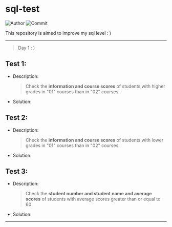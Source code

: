 # sql-test

![Author](https://img.shields.io/badge/Author-Vincent-brightgreen)
![Commit](https://img.shields.io/github/last-commit/xxxVincent-L/sql-test)

This repository is aimed to improve my sql level : )

---

> Day 1 : )

## **Test 1**:
* Description:
  >Check the **information and course scores** of students with higher grades in "01" courses than in "02" courses.

* Solution:



## **Test 2**:
* Description:
  >Check the **information and course scores** of students with lower grades in "01" courses than in "02" courses.

* Solution:



## **Test 3**:
* Description:
  >Check the **student number and student name and average scores** of students with average scores greater than or equal to 60



* Solution:




---
